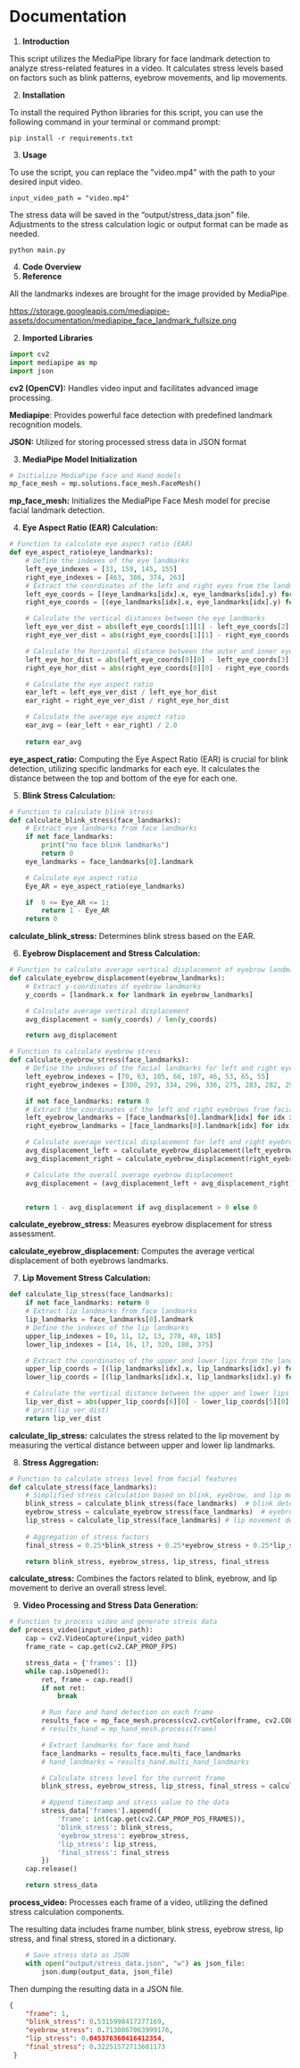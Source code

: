 # Documentation 

1. **Introduction** 

This script utilizes the MediaPipe library for face landmark detection to analyze stress-related features in a video. It calculates stress levels based on factors such as blink patterns, eyebrow movements, and lip movements. 

2. **Installation** 

To install the required Python libraries for this script, you can use the following command in your terminal or command prompt: 

`pip install -r requirements.txt`

3. **Usage** 

To use the script, you can replace the "video.mp4" with the path to your desired input video.  

`input_video_path = "video.mp4"`

The stress data will be saved in the “output/stress\_data.json" file. Adjustments to the stress calculation logic or output format can be made as needed. 

`python main.py`

4. **Code Overview** 
1. **Reference** 

All the landmarks indexes are brought for the image provided by MediaPipe. 

[https://storage.googleapis.com/mediapipe- assets/documentation/mediapipe_face_landmark_fullsize.png ](https://storage.googleapis.com/mediapipe-assets/documentation/mediapipe_face_landmark_fullsize.png)

2. **Imported Libraries** 

```python
import cv2
import mediapipe as mp
import json
```
**cv2 (OpenCV):** Handles video input and facilitates advanced image processing. 

**Mediapipe**: Provides powerful face detection with predefined landmark recognition models. 

**JSON:** Utilized for storing processed stress data in JSON format 

3. **MediaPipe Model Initialization** 
```python
# Initialize MediaPipe Face and Hand models
mp_face_mesh = mp.solutions.face_mesh.FaceMesh()
```

**mp\_face\_mesh:** Initializes the MediaPipe Face Mesh model for precise facial landmark detection. 

4. **Eye Aspect Ratio (EAR) Calculation:** 

```python
# Function to calculate eye aspect ratio (EAR)
def eye_aspect_ratio(eye_landmarks):
    # Define the indexes of the eye landmarks
    left_eye_indexes = [33, 159, 145, 155]
    right_eye_indexes = [463, 386, 374, 263]
    # Extract the coordinates of the left and right eyes from the landmarks
    left_eye_coords = [(eye_landmarks[idx].x, eye_landmarks[idx].y) for idx in left_eye_indexes]
    right_eye_coords = [(eye_landmarks[idx].x, eye_landmarks[idx].y) for idx in right_eye_indexes]

    # Calculate the vertical distances between the eye landmarks
    left_eye_ver_dist = abs(left_eye_coords[1][1] - left_eye_coords[2][1])
    right_eye_ver_dist = abs(right_eye_coords[1][1] - right_eye_coords[2][1])

    # Calculate the horizontal distance between the outer and inner eye corners
    left_eye_hor_dist = abs(left_eye_coords[0][0] - left_eye_coords[3][0])
    right_eye_hor_dist = abs(right_eye_coords[0][0] - right_eye_coords[3][0])

    # Calculate the eye aspect ratio
    ear_left = left_eye_ver_dist / left_eye_hor_dist
    ear_right = right_eye_ver_dist / right_eye_hor_dist

    # Calculate the average eye aspect ratio
    ear_avg = (ear_left + ear_right) / 2.0
    
    return ear_avg
```

**eye\_aspect\_ratio:** Computing the Eye Aspect Ratio (EAR) is crucial for blink detection, utilizing specific landmarks for each eye. It calculates the distance between the top and bottom of the eye for each one. 

5. **Blink Stress Calculation:** 

```python
# Function to calculate blink stress
def calculate_blink_stress(face_landmarks):
    # Extract eye landmarks from face landmarks
    if not face_landmarks: 
        print("no face blink landmarks")
        return 0
    eye_landmarks = face_landmarks[0].landmark

    # Calculate eye aspect ratio
    Eye_AR = eye_aspect_ratio(eye_landmarks)

    if  0 <= Eye_AR <= 1:
        return 1 - Eye_AR
    return 0
```

**calculate\_blink\_stress:** Determines blink stress based on the EAR. 

6. **Eyebrow Displacement and Stress Calculation:** 

```python
# Function to calculate average vertical displacement of eyebrow landmarks
def calculate_eyebrow_displacement(eyebrow_landmarks):
    # Extract y-coordinates of eyebrow landmarks
    y_coords = [landmark.x for landmark in eyebrow_landmarks]

    # Calculate average vertical displacement
    avg_displacement = sum(y_coords) / len(y_coords)

    return avg_displacement

# Function to calculate eyebrow stress
def calculate_eyebrow_stress(face_landmarks):
    # Define the indexes of the facial landmarks for left and right eyebrows
    left_eyebrow_indexes = [70, 63, 105, 66, 107, 46, 53, 65, 55]
    right_eyebrow_indexes = [300, 293, 334, 296, 336, 275, 283, 282, 295, 285]

    if not face_landmarks: return 0
    # Extract the coordinates of the left and right eyebrows from facial landmarks
    left_eyebrow_landmarks = [face_landmarks[0].landmark[idx] for idx in left_eyebrow_indexes]
    right_eyebrow_landmarks = [face_landmarks[0].landmark[idx] for idx in right_eyebrow_indexes]

    # Calculate average vertical displacement for left and right eyebrows
    avg_displacement_left = calculate_eyebrow_displacement(left_eyebrow_landmarks)
    avg_displacement_right = calculate_eyebrow_displacement(right_eyebrow_landmarks)

    # Calculate the overall average eyebrow displacement
    avg_displacement = (avg_displacement_left + avg_displacement_right) / 2.0


    return 1 - avg_displacement if avg_displacement > 0 else 0
```

**calculate\_eyebrow\_stress:** Measures eyebrow displacement for stress assessment. 

**calculate\_eyebrow\_displacement:** Computes the average vertical displacement of both eyebrows landmarks. 

7. **Lip Movement Stress Calculation:** 

```python
def calculate_lip_stress(face_landmarks):
    if not face_landmarks: return 0
    # Extract lip landmarks from face landmarks
    lip_landmarks = face_landmarks[0].landmark
    # Define the indexes of the lip landmarks
    upper_lip_indexes = [0, 11, 12, 13, 270, 40, 185]
    lower_lip_indexes = [14, 16, 17, 320, 180, 375]

    # Extract the coordinates of the upper and lower lips from the landmarks
    upper_lip_coords = [(lip_landmarks[idx].x, lip_landmarks[idx].y) for idx in upper_lip_indexes]
    lower_lip_coords = [(lip_landmarks[idx].x, lip_landmarks[idx].y) for idx in lower_lip_indexes]

    # Calculate the vertical distance between the upper and lower lips
    lip_ver_dist = abs(upper_lip_coords[6][0] - lower_lip_coords[5][0])
    # print(lip_ver_dist)
    return lip_ver_dist
```

**calculate\_lip\_stress:** calculates the stress related to the lip movement by measuring the vertical distance between upper and lower lip landmarks. 

8. **Stress Aggregation:** 

```python
# Function to calculate stress level from facial features
def calculate_stress(face_landmarks):
    # Simplified stress calculation based on blink, eyebrow, and lip movement
    blink_stress = calculate_blink_stress(face_landmarks)  # blink detection logic
    eyebrow_stress = calculate_eyebrow_stress(face_landmarks)  # eyebrow movement detection logic
    lip_stress = calculate_lip_stress(face_landmarks) # lip movement detection logic
   
    # Aggregation of stress factors
    final_stress = 0.25*blink_stress + 0.25*eyebrow_stress + 0.25*lip_stress

    return blink_stress, eyebrow_stress, lip_stress, final_stress
```

**calculate\_stress:** Combines the factors related to blink, eyebrow, and lip movement to derive an overall stress level. 

9. **Video Processing and Stress Data Generation:** 

```python
# Function to process video and generate stress data
def process_video(input_video_path):
    cap = cv2.VideoCapture(input_video_path)
    frame_rate = cap.get(cv2.CAP_PROP_FPS)

    stress_data = {'frames': []}
    while cap.isOpened():
        ret, frame = cap.read()
        if not ret:
            break

        # Run face and hand detection on each frame
        results_face = mp_face_mesh.process(cv2.cvtColor(frame, cv2.COLOR_BGR2RGB))
        # results_hand = mp_hand_mesh.process(frame)

        # Extract landmarks for face and hand
        face_landmarks = results_face.multi_face_landmarks
        # hand_landmarks = results_hand.multi_hand_landmarks

        # Calculate stress level for the current frame
        blink_stress, eyebrow_stress, lip_stress, final_stress = calculate_stress(face_landmarks)

        # Append timestamp and stress value to the data
        stress_data['frames'].append({
            'frame': int(cap.get(cv2.CAP_PROP_POS_FRAMES)),
            'blink_stress': blink_stress,
            'eyebrow_stress': eyebrow_stress,
            'lip_stress': lip_stress,
            'final_stress': final_stress
        })
    cap.release()

    return stress_data
```

**process\_video:** Processes each frame of a video, utilizing the defined stress calculation components. 

The resulting data includes frame number, blink stress, eyebrow stress, lip stress, and final stress, stored in a dictionary. 

```python
    # Save stress data as JSON
    with open("output/stress_data.json", "w") as json_file:
        json.dump(output_data, json_file)
```

Then dumping the resulting data in a JSON file. 

```JSON
{
    "frame": 1, 
    "blink_stress": 0.5315998417277169, 
    "eyebrow_stress": 0.7130867063999176, 
    "lip_stress": 0.045376360416412354, 
    "final_stress": 0.32251572713601173
 }
```
